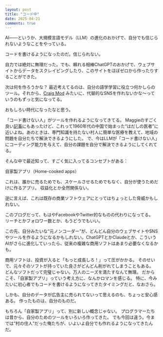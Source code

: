 ```yaml
---
layout: post
title: "コード中"
date: 2025-04-21
comments: true
---
```


AI――というか、大規模言語モデル（LLM）の進化のおかげで、自分でも信じられないようなことをやっている。

コードを書けるようになったのだ。信じられない。

自力では絶対に無理だった。でも、頼れる相棒ChatGPTのおかげで、ウェブサイトからデータをスクレイピングしたり、このサイトをほぼゼロから作ったりすることができた。

次は何を作ろうかな？
最近考えてるのは、自分の語学学習に役立つ何かしらのツール。それから、[Craig Mod](https://craigmod.com/roden/102/) みたいに、代替的なSNSを作れないかな〜っていうのもずっと気になってる。

おもしろい時代になったなと思う。

「コード書けない人」がツールを作れるようになってきてる。
Maggieのすごく良い[記事](https://maggieappleton.com/home-cooked-software)にもあったけど、これって1960年代の中国で始まった“はだしの医者”に近いよね。あのときは、専門知識を持たない村人に簡単な医療を教えて、地域の問題を自分たちで解決できるようにした。
で、今はLLMが「コード書けない人」にコーディング能力を与えて、自分の課題を自分で解決できるようにしてくれてる。

そんな中で最近知って、すごく気に入ってるコンセプトがある：

自家製アプリ（Home-cooked apps）

これは、誰かに売るためでも、スケールさせるためでもなく、自分が使うためだけに作るアプリ。
収益化とか全然関係ない。

逆に言えば、これは既存の商業ソフトウェアにとってはちょっとした脅威かもしれない。

このブログだって、もはやFacebookやTwitter的なものの代わりになってる。
リーチとかフォロワー数とか、もうどうでもいい。

この先、自分みたいな“元ノンコーダー”が、どんどん自分のウェブサイトやSNSやツールを作るようになるかもしれない。ChatGPTとかClaudeとか、こういうAIがさらに進化していったら、従来の複雑な商用ソフトはあまり必要なくなるかも。

商用ソフトは、投資が入ると「もっと成長しろ！」って圧がかかる。
そのせいで、元々そのソフトが持っていた良さがどんどん削がれてしまうこともある。
どんなソフトだって完璧じゃない。万人のニーズを満たすなんて無理。
だからこそ、「自家製アプリ」っていう考え方に、なんかロマンを感じる。
特に、今みたいに初心者でもコードを書けるようになってきたタイミングだと、なおさら。

しかも、自分のデータが広告主に売られてないって思えるのも、ちょっと安心感ある。
作ったものは、自分のものだ。

もちろん「自家製アプリ」って、別に新しい概念じゃない。
プログラマーたちは昔から、自分のためのツールをいろいろ作ってきた。
でも今回は違う。今までは“村の住人”だった俺たちが、いよいよ自分でも作れるようになってきたんだ。

